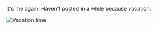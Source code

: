 It's me again! Haven't posted in a while because vacation.

![Vacation time](https://source.unsplash.com/m82uh_vamhg)
